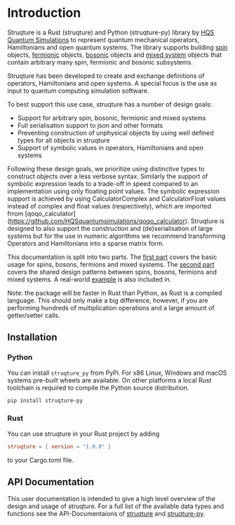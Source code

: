 # Introduction

Struqture is a Rust (struqture) and Python (struqture-py) library by [HQS Quantum Simulations](https://quantumsimulations.de/) to represent quantum mechanical operators, Hamiltonians and open quantum systems.
The library supports building [spin](physical_types/spins.md) objects, [fermionic](physical_types/fermions.md) objects, [bosonic](physical_types/bosons.md) objects and [mixed system](physical_types/mixed_systems.md) objects that contain arbitrary many spin, fermionic and bosonic subsystems.

Struqture has been developed to create and exchange definitions of operators, Hamiltonians and open systems. A special focus is the use as input to quantum computing simulation software.

To best support this use case, struqture has a number of design goals:

* Support for arbitrary spin, bosonic, fermionic and mixed systems
* Full serialisation support to json and other formats
* Preventing construction of unphysical objects by using well defined types for all objects in struqture
* Support of symbolic values in operators, Hamiltonians and open systems

Following these design goals, we prioritize using distinctive types to construct objects over a less verbose syntax.
Similarly the support of symbolic expression leads to a trade-off in speed compared to an implementation using only floating point values.
The symbolic expression support is achieved by using CalculatorComplex and CalculatorFloat values instead of complex and float values (respectively), which are imported frrom [qoqo_calculator] (https://github.com/HQSquantumsimulations/qoqo_calculator).
Struqture is designed to also support the construction and (de)serialisation of large systems but for the use in numeric algorithms we recommend transforming Operators and Hamiltonians into a sparse matrix form.

This documentation is split into two parts. The [first part](physical_types/intro.md) covers the basic usage for spins, bosons, fermions and mixed systems. The [second part](container_types/intro.md) covers the shared design patterns between spins, bosons, fermions and mixed systems. A real-world [example](example.md) is also included in.

Note: the package will be faster in Rust than Python, as Rust is a compiled language. This should only make a big difference, however, if you are performing hundreds of multiplication operations and a large amount of getter/setter calls. 

## Installation

### Python

You can install `struqture_py` from PyPi. For x86 Linux, Windows and macOS systems pre-built wheels are available.
On other platforms a local Rust toolchain is required to compile the Python source distribution.

```bash
pip install struqture-py
```

### Rust

You can use struqture in your Rust project by adding 

```TOML
struqture = { version = "1.0.0" }
```

 to your Cargo.toml file.

## API Documentation

This user documentation is intended to give a high level overview of the design and usage of struqture. For a full list of the available data types and functions see the API-Documentaions of [struqture](https://docs.rs/struqture/) and [struqture-py](pyapi/index.html).
